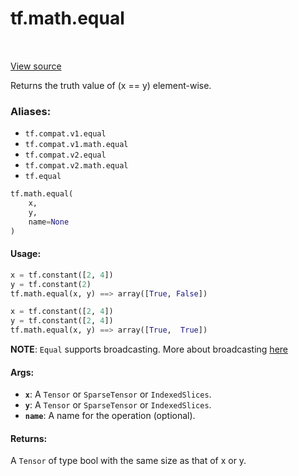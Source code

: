 <div itemscope itemtype="http://developers.google.com/ReferenceObject">
<meta itemprop="name" content="tf.math.equal" />
<meta itemprop="path" content="Stable" />
</div>

# tf.math.equal

<!-- Insert buttons -->

<table class="tfo-notebook-buttons tfo-api" align="left">
</table>

<a target="_blank" href="/code/stable/tensorflow/python/ops/math_ops.py">View source</a>



<!-- Start diff -->
Returns the truth value of (x == y) element-wise.

### Aliases:

* `tf.compat.v1.equal`
* `tf.compat.v1.math.equal`
* `tf.compat.v2.equal`
* `tf.compat.v2.math.equal`
* `tf.equal`


``` python
tf.math.equal(
    x,
    y,
    name=None
)
```



<!-- Placeholder for "Used in" -->


#### Usage:



```python
x = tf.constant([2, 4])
y = tf.constant(2)
tf.math.equal(x, y) ==> array([True, False])

x = tf.constant([2, 4])
y = tf.constant([2, 4])
tf.math.equal(x, y) ==> array([True,  True])
```

**NOTE**: `Equal` supports broadcasting. More about broadcasting [here](
https://docs.scipy.org/doc/numpy-1.13.0/user/basics.broadcasting.html)

#### Args:


* <b>`x`</b>: A `Tensor` or `SparseTensor` or `IndexedSlices`.
* <b>`y`</b>: A `Tensor` or `SparseTensor` or `IndexedSlices`.
* <b>`name`</b>: A name for the operation (optional).


#### Returns:

A `Tensor` of type bool with the same size as that of x or y.
